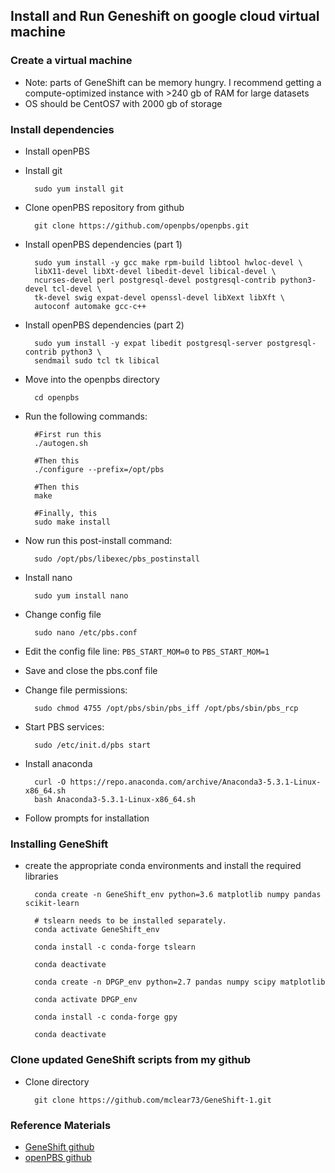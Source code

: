 ## Install and Run Geneshift on google cloud virtual machine

### Create a virtual machine
- Note: parts of GeneShift can be memory hungry. I recommend getting a compute-optimized instance with >240 gb of RAM for large datasets
- OS should be CentOS7 with 2000 gb of storage

### Install dependencies
- Install openPBS
- Install git

		sudo yum install git
- Clone openPBS repository from github

		git clone https://github.com/openpbs/openpbs.git

- Install openPBS dependencies (part 1)

		sudo yum install -y gcc make rpm-build libtool hwloc-devel \
      	libX11-devel libXt-devel libedit-devel libical-devel \
      	ncurses-devel perl postgresql-devel postgresql-contrib python3-devel tcl-devel \
      	tk-devel swig expat-devel openssl-devel libXext libXft \
      	autoconf automake gcc-c++

- Install openPBS dependencies (part 2)

		sudo yum install -y expat libedit postgresql-server postgresql-contrib python3 \
      	sendmail sudo tcl tk libical

- Move into the openpbs directory

		cd openpbs

- Run the following commands:

		#First run this
		./autogen.sh

		#Then this
		./configure --prefix=/opt/pbs

		#Then this
		make

		#Finally, this
		sudo make install

- Now run this post-install command:

		sudo /opt/pbs/libexec/pbs_postinstall

- Install nano

		sudo yum install nano

- Change config file

		sudo nano /etc/pbs.conf

- Edit the config file line: `PBS_START_MOM=0` to `PBS_START_MOM=1`
- Save and close the pbs.conf file
- Change file permissions:

		sudo chmod 4755 /opt/pbs/sbin/pbs_iff /opt/pbs/sbin/pbs_rcp

- Start PBS services:

		sudo /etc/init.d/pbs start

- Install anaconda

		curl -O https://repo.anaconda.com/archive/Anaconda3-5.3.1-Linux-x86_64.sh
		bash Anaconda3-5.3.1-Linux-x86_64.sh

- Follow prompts for installation

### Installing GeneShift
- create the appropriate conda environments and install the required libraries

		conda create -n GeneShift_env python=3.6 matplotlib numpy pandas scikit-learn 

		# tslearn needs to be installed separately.
		conda activate GeneShift_env
		
		conda install -c conda-forge tslearn
		
		conda deactivate
		
		conda create -n DPGP_env python=2.7 pandas numpy scipy matplotlib

		conda activate DPGP_env

		conda install -c conda-forge gpy

		conda deactivate

### Clone updated GeneShift scripts from my github 
- Clone directory

		git clone https://github.com/mclear73/GeneShift-1.git

### Reference Materials
- [GeneShift github](https://github.com/yueyaog/GeneShift)
- [openPBS github](https://github.com/openpbs/openpbs)